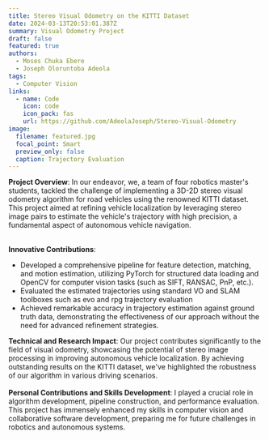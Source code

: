 ```yaml
---
title: Stereo Visual Odometry on the KITTI Dataset
date: 2024-03-13T20:53:01.387Z
summary: V﻿isual Odometry Project
draft: false
featured: true
authors:
  - Moses Chuka Ebere
  - Joseph Oloruntoba Adeola
tags:
  - Computer Vision
links:
  - name: Code
    icon: code
    icon_pack: fas
    url: https://github.com/AdeolaJoseph/Stereo-Visual-Odometry
image:
  filename: featured.jpg
  focal_point: Smart
  preview_only: false
  caption: Trajectory Evaluation
---
```

**Project Overview**: In our endeavor, we, a team of four robotics master's students, tackled the challenge of implementing a 3D-2D stereo visual odometry algorithm for road vehicles using the renowned KITTI dataset. This project aimed at refining vehicle localization by leveraging stereo image pairs to estimate the vehicle's trajectory with high precision, a fundamental aspect of autonomous vehicle navigation.

\
**Innovative Contributions**:

* Developed a comprehensive pipeline for feature detection, matching, and motion estimation, utilizing PyTorch for structured data loading and OpenCV for computer vision tasks (such as SIFT, RANSAC, PnP, etc.). 
* Evaluated the estimated trajectories using standard VO and SLAM toolboxes such as evo and rpg trajectory evaluation
* Achieved remarkable accuracy in trajectory estimation against ground truth data, demonstrating the effectiveness of our approach without the need for advanced refinement strategies.

**Technical and Research Impact**: Our project contributes significantly to the field of visual odometry, showcasing the potential of stereo image processing in improving autonomous vehicle localization. By achieving outstanding results on the KITTI dataset, we've highlighted the robustness of our algorithm in various driving scenarios.\
\
**Personal Contributions and Skills Development**: I played a crucial role in algorithm development, pipeline construction, and performance evaluation. This project has immensely enhanced my skills in computer vision and collaborative software development, preparing me for future challenges in robotics and autonomous systems.